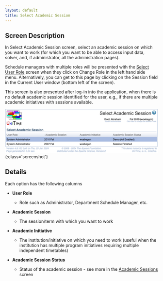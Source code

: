 ```yaml
---
layout: default
title: Select Academic Session
---
```



## Screen Description

In Select Academic Session screen, select an academic session on which you want to work (for which you want to be able to access input data, solver, and, if administrator, all the administration pages).

Schedule managers with multiple roles will be presented with the [Select User Role](select-user-role) screen when they click on Change Role in the left hand side menu. Alternatively, you can get to this page by clicking on the Session field in the Current User window (bottom left of the screen).

This screen is also presented after log-in into the application, when there is no default academic session identified for the user, e.g., if there are multiple academic initiatives with sessions available.

![Select Academic Session](images/select-academic-session.png){:class='screenshot'}

## Details

Each option has the following columns

* **User Role**
	* Role such as Administrator, Department Schedule Manager, etc.

* **Academic Session**
	* The session/term with which you want to work

* **Academic Initiative**
	* The institution/initiative on which you need to work (useful when the institution has multiple program initiatives requiring multiple independent timetables)

* **Academic Session Status**
	* Status of the academic session - see more in the [Academic Sessions](academic-sessions) screen



